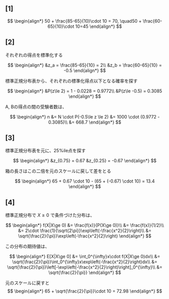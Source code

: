 ## [1]

$$
\begin{align*}
50 + \frac{85-65}{10}\cdot 10 = 70, \quad50 + \frac{60-65}{10}\cdot 10=45
\end{align*}
$$

## [2]
それぞれの得点を標準化する  

$$
\begin{align*}
&z_a =  \frac{85-65}{10} = 2\\
&z_b = \frac{60-65}{10} = -0.5
\end{align*}
$$


標準正規分布表から、それぞれの標準化得点以下となる確率を探す

$$
\begin{align*}
&P(z\le 2) = 1 - 0.0228 = 0.9772\\
&P(z\le -0.5) = 0.3085
\end{align*}
$$

A, Bの得点の間の受験者数は、

$$
\begin{align*}
n &= N \cdot P(-0.5\le z \le 2)
&= 1000 \cdot (0.9772 - 0.3085)\\
&= 668.7
\end{align*}
$$

## [3]
標準正規分布表を元に、25%ile点を探す

$$
\begin{align*}
&z_{0.75} = 0.67
&z_{0.25} = -0.67
\end{align*}
$$

箱の長さはこの二倍を元のスケールに戻して差をとる

$$
\begin{align*}
65 + 0.67 \cdot 10 - (65 + (-0.67) \cdot 10) = 13.4
\end{align*}
$$

## [4]
標準正規分布で $X \ge0$ で条件づけた分布は、

$$
\begin{align*}
f(X|X\ge 0) &= \frac{f(x)}{P(X\ge 0)}\\
&= \frac{f(x)}{1/2}\\
&= 2\cdot \frac{1}{\sqrt{2\pi}}\exp\left(-\frac{x^2}{2}\right)\\
&= \sqrt{\frac{2}{\pi}}\exp\left(-\frac{x^2}{2}\right)
\end{align*}
$$

この分布の期待値は、

$$
\begin{align*}
E[X|X\ge 0] &= \int_0^{\infty}x\cdot f(X|X\ge 0)dx\\
&= \sqrt{\frac{2}{\pi}}\int_0^{\infty}x\exp\left(-\frac{x^2}{2}\right)dx\\
&= \sqrt{\frac{2}{\pi}}\left[-\exp\left(-\frac{x^2}{2}\right)\right]_0^{\infty}\\
&= \sqrt{\frac{2}{\pi}}
\end{align*}
$$

元のスケールに戻すと
$$
\begin{align*}
65 + \sqrt{\frac{2}{\pi}}\cdot 10 = 72.98
\end{align*}
$$
